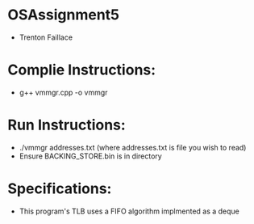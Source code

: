 # OSAssignment5
* Trenton Faillace

# Complie Instructions: 
* g++ vmmgr.cpp -o vmmgr

# Run Instructions:
* ./vmmgr addresses.txt (where addresses.txt is file you wish to read)
* Ensure BACKING_STORE.bin is in directory

# Specifications:
* This program's TLB uses a FIFO algorithm implmented as a deque